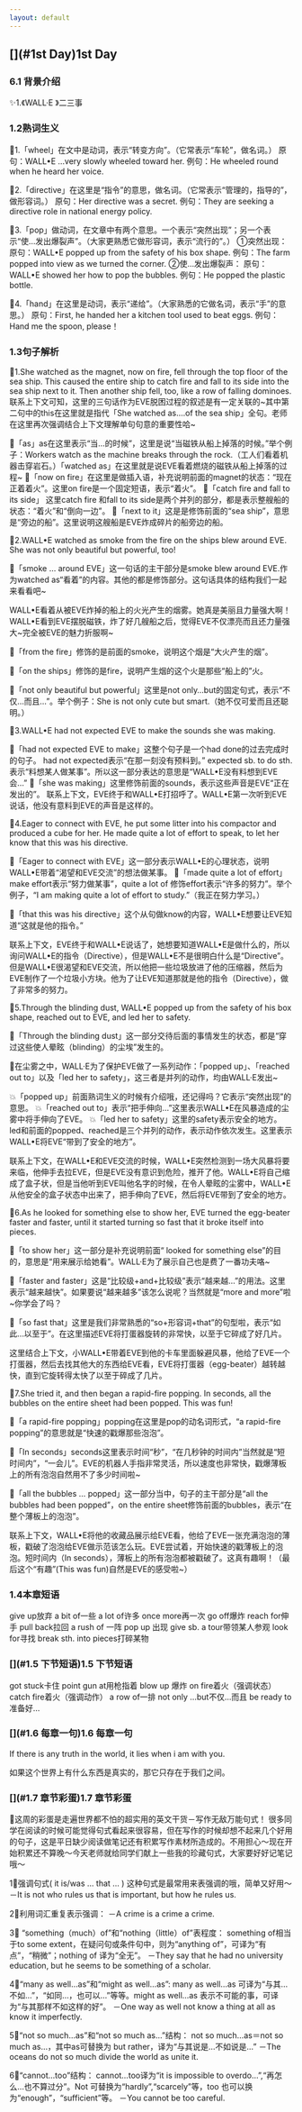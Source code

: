 ```yaml
---
layout: default
---
```


## [](#1st Day)1st Day

### [](#6.1背景介绍)6.1 背景介绍
 
✨1.《WALL·E 》二三事
 
### [](#1.2熟词生义)1.2熟词生义

🙉1.「wheel」在文中是动词，表示“转变方向”。（它常表示“车轮”，做名词。）
原句：WALL•E …very slowly wheeled toward her. 
例句：He wheeled round when he heard her voice.

🙉2.「directive」在这里是“指令”的意思，做名词。（它常表示“管理的，指导的”，做形容词。）
原句：Her directive was a secret.
例句：They are seeking a directive role in national energy policy.

🙉3.「pop」做动词，在文章中有两个意思。一个表示“突然出现”；另一个表示“使…发出爆裂声”。（大家更熟悉它做形容词，表示“流行的”。）
①突然出现：
原句：WALL•E popped up from the safety of his box shape.
例句：The farm popped into view as we turned the corner.
②使…发出爆裂声：
原句：WALL•E showed her how to pop the bubbles.
例句：He popped the plastic bottle.

🙉4.「hand」在这里是动词，表示“递给”。（大家熟悉的它做名词，表示“手”的意思。）
原句：First, he handed her a kitchen tool used to beat eggs.
例句：Hand me the spoon, please！


### [](#1.3句子解析)1.3句子解析

🙈1.She watched as the magnet, now on fire, fell through the top floor of the sea ship. 
This caused the entire ship to catch fire and fall to its side into the sea ship next to it.
Then another ship fell, too, like a row of falling dominoes. 
联系上下文可知，这里的三句话作为EVE脱困过程的叙述是有一定关联的~其中第二句中的this在这里就是指代「She watched as….of the sea ship」全句。老师在这里再次强调结合上下文理解单句句意的重要性哈~

🙈「as」as在这里表示“当…的时候”，这里是说“当磁铁从船上掉落的时候。”举个例子：Workers watch as the machine breaks through the rock.（工人们看着机器击穿岩石。）「watched as」在这里就是说EVE看着燃烧的磁铁从船上掉落的过程~
🙈「now on fire」在这里是做插入语，补充说明前面的magnet的状态：“现在正着着火”。这里on fire是一个固定短语，表示“着火”。
🙈「catch fire and fall to its side」 这里catch fire 和fall to its side是两个并列的部分，都是表示整艘船的状态：“着火”和“倒向一边”。
🙈「next to it」这是是修饰前面的“sea ship”，意思是“旁边的船”。这里说明这艘船是EVE炸成碎片的船旁边的船。

🙈2.WALL•E watched as smoke from the fire on the ships blew around EVE.
She was not only beautiful but powerful, too!

🙈「smoke … around EVE」这一句话的主干部分是smoke blew around EVE.作为watched as“看着”的内容。其他的都是修饰部分。这句话具体的结构我们一起来看看吧~

WALL•E看着从被EVE炸掉的船上的火光产生的烟雾。她真是美丽且力量强大啊！
WALL•E看到EVE摆脱磁铁，炸了好几艘船之后，觉得EVE不仅漂亮而且还力量强大~完全被EVE的魅力折服啊~

🙈「from the fire」修饰的是前面的smoke，说明这个烟是“大火产生的烟”。

🙈「on the ships」修饰的是fire，说明产生烟的这个火是那些“船上的”火。

🙈「not only beautiful but powerful」这里是not only…but的固定句式，表示“不仅…而且…”。举个例子：She is not only cute but smart.（她不仅可爱而且还聪明。）

🙈3.WALL•E had not expected EVE to make the sounds she was making. 

🙈「had not expected EVE to make」这整个句子是一个had done的过去完成时的句子。 had not expected表示“在那一刻没有预料到。” expected sb. to do sth.表示“料想某人做某事”。所以这一部分表达的意思是“WALL•E没有料想到EVE会…”
🙈「she was making」这里修饰前面的sounds，表示这些声音是EVE“正在发出的”。
联系上下文，EVE终于和WALL•E打招呼了。WALL•E第一次听到EVE说话，他没有意料到EVE的声音是这样的。

🙊4.Eager to connect with EVE, he put some litter into his compactor and produced a cube for her.
He made quite a lot of effort to speak, to let her know that this was his directive. 

🙊「Eager to connect with EVE」这一部分表示WALL•E的心理状态，说明WALL•E带着“渴望和EVE交流”的想法做某事。
🙊「made quite a lot of effort」make effort表示“努力做某事”，quite a lot of 修饰effort表示“许多的努力”。举个例子，“I am making quite a lot of effort to study.”（我正在努力学习。）

🙊「that this was his directive」这个从句做know的内容，WALL•E想要让EVE知道“这就是他的指令。”

联系上下文，EVE终于和WALL•E说话了，她想要知道WALL•E是做什么的，所以询问WALL•E的指令（Directive），但是WALL•E不是很明白什么是“Directive”。但是WALL•E很渴望和EVE交流，所以他把一些垃圾放进了他的压缩器，然后为EVE制作了一个垃圾小方块。他为了让EVE知道那就是他的指令（Directive），做了非常多的努力。

🙊5.Through the blinding dust, WALL•E popped up from the safety of his box shape, reached out to EVE, and led her to safety. 

🙊「Through the blinding dust」这一部分交待后面的事情发生的状态，都是“穿过这些使人晕眩（blinding）的尘埃”发生的。

🙊在尘雾之中，WALL·E为了保护EVE做了一系列动作：「popped up」、「reached out to」以及「led her to safety」，这三者是并列的动作，均由WALL·E发出~

💥「popped up」前面熟词生义的时候有介绍哦，还记得吗？它表示“突然出现”的意思。
💥「reached out to」表示“把手伸向…”这里表示WALL•E在风暴造成的尘雾中将手伸向了EVE。
💥「led her to safety」这里的safety表示安全的地方。led和前面的popped、reached是三个并列的动作，表示动作依次发生。这里表示WALL•E将EVE“带到了安全的地方”。

联系上下文，在WALL•E和EVE交流的时候，WALL•E突然检测到一场大风暴将要来临，他伸手去拉EVE，但是EVE没有意识到危险，推开了他。WALL•E将自己缩成了盒子状，但是当他听到EVE叫他名字的时候，在令人晕眩的尘雾中，WALL•E从他安全的盒子状态中出来了，把手伸向了EVE，然后将EVE带到了安全的地方。

🙊6.As he looked for something else to show her, EVE turned the egg-beater faster and faster, until it started turning so fast that it broke itself into pieces. 

🙊「to show her」这一部分是补充说明前面“ looked for something else”的目的，意思是“用来展示给她看”。WALL·E为了展示自己也是费了一番功夫咯~

🙊「faster and faster」这是“比较级+and+比较级”表示“越来越…”的用法。这里表示“越来越快”。如果要说“越来越多”该怎么说呢？当然就是“more and more”啦~你学会了吗？

🙊「so fast that」这里是我们非常熟悉的“so+形容词+that”的句型啦，表示“如此…以至于”。在这里描述EVE将打蛋器旋转的非常快，以至于它碎成了好几片。

这里结合上下文，小WALL•E带着EVE到他的卡车里面躲避风暴，他给了EVE一个打蛋器，然后去找其他大的东西给EVE看，EVE将打蛋器（egg-beater）越转越快，直到它旋转得太快了以至于碎成了几片。

🙊7.She tried it, and then began a rapid-fire popping.
In seconds, all the bubbles on the entire sheet had been popped.
This was fun!

🙊「a rapid-fire popping」popping在这里是pop的动名词形式，“a rapid-fire popping”的意思就是“快速的戳爆那些泡泡”。

🙊「In seconds」seconds这里表示时间“秒”，“在几秒钟的时间内”当然就是“短时间内”，“一会儿”。EVE的机器人手指非常灵活，所以速度也非常快，戳爆薄板上的所有泡泡自然用不了多少时间啦~

🙊「all the bubbles … popped」这一部分当中，句子的主干部分是“all the bubbles had been popped”，on the entire sheet修饰前面的bubbles，表示“在整个薄板上的泡泡”。

联系上下文，WALL•E将他的收藏品展示给EVE看，他给了EVE一张充满泡泡的薄板，戳破了泡泡给EVE做示范该怎么玩。EVE尝试着，开始快速的戳薄板上的泡泡。短时间内（In seconds），薄板上的所有泡泡都被戳破了。这真有趣啊！（最后这个“有趣”(This was fun)自然是EVE的感受啦~）



### [](#1.4本章短语)1.4本章短语

give up放弃
a bit of一些
a lot of许多
once more再一次
go off爆炸
reach for伸手
pull back拉回
a rush of 一阵
pop up 出现
give sb. a tour带领某人参观
look for寻找
break sth. into pieces打碎某物



### [](#1.5 下节短语)1.5 下节短语

got stuck卡住
point gun at用枪指着
blow up 爆炸
on fire着火（强调状态）
catch fire着火（强调动作）
a row of一排
not only …but不仅…而且
be ready to 准备好…

### [](#1.6 每章一句)1.6 每章一句

If there is any truth in the world, it lies when i am with you.

如果这个世界上有什么东西是真实的，那它只存在于我们之间。

### [](#1.7 章节彩蛋)1.7 章节彩蛋

💫这周的彩蛋是走遍世界都不怕的超实用的英文干货－写作无敌万能句式！ 很多同学在阅读的时候可能觉得句式看起来很容易，但在写作的时候却想不起来几个好用的句子，这是平日缺少阅读做笔记还有积累写作素材所造成的。不用担心～现在开始积累还不算晚～今天老师就给同学们献上一些我的珍藏句式，大家要好好记笔记哦～

1⃣️强调句式( it is/was … that … )
这种句式是最常用来表强调的哦，简单又好用～
－It is not who rules us that is important, but how he rules us.

2⃣️利用词汇重复表示强调：
－A crime is a crime a crime.

3⃣️ “something（much）of”和“nothing（little）of”表程度：
something of相当于to some extent，在疑问句或条件句中，则为“anything of”，可译为“有点”，“稍微”；nothing of 译为“全无”。
－They say that he had no university education, but he seems to be something of a scholar.

4⃣️“many as well…as”和“might as well…as”:
many as well…as 可译为“与其…不如…”，“如同…，也可以…”等等。might as well…as 表示不可能的事，可译为“与其那样不如这样的好”。
－One way as well not know a thing at all as know it imperfectly.

5⃣️“not so much…as”和“not so much as…”结构：
not so much…as＝not so much as…，其中as可替换为 but rather，译为“与其说是…不如说是…”
－The oceans do not so much divide the world as unite it.

6⃣️“cannot…too”结构：
cannot…too译为“it is impossible to overdo…”,“再怎么…也不算过分”。Not 可替换为“hardly”,“scarcely”等，too 也可以换为“enough”，“sufficient”等。
－You cannot be too careful.



